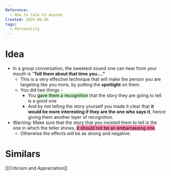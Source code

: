 ```yaml
---
Reference:
  - How to talk to anyone
Created: 2024-06-05
tags:
  - Personality
---
```

# Idea

- In a group conversation, the sweetest sound one can hear from your mouth is “**Tell them about that time you….”**
	- This is a very effective technique that will make the person you are targeting like you more, by putting the **spotlight** on them.
	- You did two things -
	    - You <mark style="background: #BBFABBA6;">gave them a recognition</mark> that the story they are going to tell is a good one
	    - And by not telling the story yourself you made it clear that **it would be more interesting if they are the one who says it**, hence giving them another layer of recognition.
- Warning: Make sure that the story that you insisted them to tell is the one in which the teller shines, <mark style="background: #FF5582A6;">it should not be an embarrassing one</mark>. 
	- Otherwise the effects will be as strong and negative.
# Similars

[[Criticism and Appreciation]]